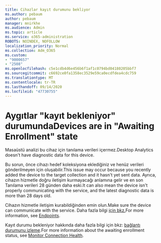 ```yaml
---
title: Cihazlar kayıt durumunu bekliyor
ms.author: pebaum
author: pebaum
manager: mnirkhe
ms.audience: Admin
ms.topic: article
ms.service: o365-administration
ROBOTS: NOINDEX, NOFOLLOW
localization_priority: Normal
ms.collection: Adm_O365
ms.custom:
- "9000657"
- "2508"
ms.openlocfilehash: c5e1cdb4d6e456b6f1af1c0794bd04180205bbf7
ms.sourcegitcommit: c6692ce0fa1358ec3529e59ca0ecdfdea4cdc759
ms.translationtype: MT
ms.contentlocale: tr-TR
ms.lasthandoff: 09/14/2020
ms.locfileid: "47730755"
---
```

# <a name="devices-are-in-awaiting-enrollment-state"></a><span data-ttu-id="0a3ca-102">Aygıtlar "kayıt bekleniyor" durumunda</span><span class="sxs-lookup"><span data-stu-id="0a3ca-102">Devices are in "Awaiting Enrollment" state</span></span>

<span data-ttu-id="0a3ca-103">Masaüstü analizi bu cihaz için tanılama verileri içermez.</span><span class="sxs-lookup"><span data-stu-id="0a3ca-103">Desktop Analytics doesn't have diagnostic data for this device.</span></span> 

<span data-ttu-id="0a3ca-104">Bu sorun, önce cihazı hedef koleksiyona eklediğiniz ve henüz verileri gönderilmeyen için oluşabilir.</span><span class="sxs-lookup"><span data-stu-id="0a3ca-104">This issue may occur because you recently added the device to the target collection and it hasn't yet sent data.</span></span> <span data-ttu-id="0a3ca-105">Ayrıca, cihazın hizmetle doğru iletişim kurmayacağı anlamına gelir ve en son Tanılama verileri 28 günden daha eski.</span><span class="sxs-lookup"><span data-stu-id="0a3ca-105">It can also mean the device isn't properly communicating with the service, and the latest diagnostic data is more than 28 days old.</span></span>

<span data-ttu-id="0a3ca-106">Cihazın hizmetle iletişim kurabildiğinden emin olun.</span><span class="sxs-lookup"><span data-stu-id="0a3ca-106">Make sure the device can communicate with the service.</span></span> <span data-ttu-id="0a3ca-107">Daha fazla bilgi [için bkz.](https://docs.microsoft.com/configmgr/desktop-analytics/enable-data-sharing#endpoints)</span><span class="sxs-lookup"><span data-stu-id="0a3ca-107">For more information, see [Endpoints](https://docs.microsoft.com/configmgr/desktop-analytics/enable-data-sharing#endpoints).</span></span>

<span data-ttu-id="0a3ca-108">Kayıt durumu bekleniyor hakkında daha fazla bilgi için bkz: [bağlantı durumunu izleme](https://docs.microsoft.com/configmgr/desktop-analytics/monitor-connection-health#awaiting-enrollment).</span><span class="sxs-lookup"><span data-stu-id="0a3ca-108">For more information about the awaiting enrollment status, see [Monitor Connection Health](https://docs.microsoft.com/configmgr/desktop-analytics/monitor-connection-health#awaiting-enrollment).</span></span>